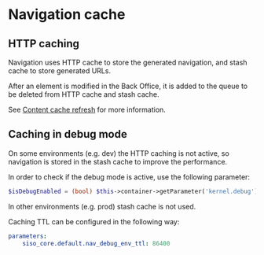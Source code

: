 # Navigation cache

## HTTP caching

Navigation uses HTTP cache to store the generated navigation, and stash cache to store generated URLs.

After an element is modified in the Back Office, it is added to the queue to be deleted from HTTP cache and stash cache.

See [Content cache refresh](../cache/content_cache_refresh/content_cache_refresh.md) for more information.

## Caching in debug mode

On some environments (e.g. dev) the HTTP caching is not active, so navigation is stored in the stash cache to improve the performance.

In order to check if the debug mode is active, use the following parameter:

``` php
$isDebugEnabled = (bool) $this->container->getParameter('kernel.debug')
```

In other environments (e.g. prod) stash cache is not used.

Caching TTL can be configured in the following way:

``` yaml
parameters:    
    siso_core.default.nav_debug_env_ttl: 86400
```
